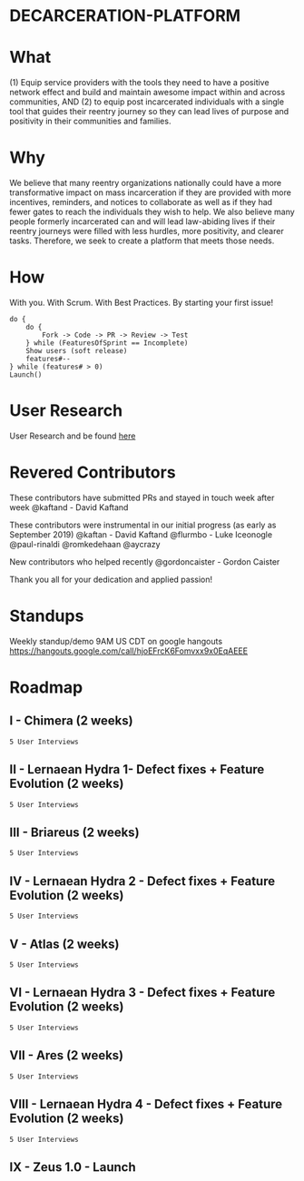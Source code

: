 # DECARCERATION-PLATFORM
# What
(1) Equip service providers with the tools they need to have a positive network effect and build and maintain awesome impact within and across communities, AND (2) to equip post incarcerated individuals with a single tool that guides their reentry journey so they can lead lives of purpose and positivity in their communities and families.

# Why
We believe that many reentry organizations nationally could have a more transformative impact on mass incarceration if they are provided with more incentives, reminders, and notices to collaborate as well as if they had fewer gates to reach the individuals they wish to help. We also believe many people formerly incarcerated can and will lead law-abiding lives if their reentry journeys were filled with less hurdles, more positivity, and clearer tasks. Therefore, we seek to create a platform that meets those needs.

# How
With you.
With Scrum.
With Best Practices.
By starting your first issue!

```
do {
    do {
        Fork -> Code -> PR -> Review -> Test
    } while (FeaturesOfSprint == Incomplete)
    Show users (soft release)
    features#--
} while (features# > 0)
Launch()
```

# User Research
User Research and be found [here](https://docs.google.com/document/d/1T5tx78YrjtgtUsQMM7hu6QfJPlwbWESn3ZhBSLw504o/edit#heading=h.y6qihjxpo44m)

# Revered Contributors
These contributors have submitted PRs and stayed in touch week after week
    @kaftand - David Kaftand

These contributors were instrumental in our initial progress (as early as September 2019)
    @kaftan - David Kaftand
    @flurmbo - Luke Iceonogle
    @paul-rinaldi
    @romkedehaan
    @aycrazy

New contributors who helped recently
    @gordoncaister - Gordon Caister

Thank you all for your dedication and applied passion!

# Standups

Weekly standup/demo 9AM US CDT on google hangouts
https://hangouts.google.com/call/hjoEFrcK6Fomvxx9x0EqAEEE

# Roadmap

## I - Chimera (2 weeks)
    5 User Interviews
## II - Lernaean Hydra 1- Defect fixes + Feature Evolution (2 weeks)
    5 User Interviews
## III - Briareus  (2 weeks)
    5 User Interviews
## IV - Lernaean Hydra 2 - Defect fixes + Feature Evolution (2 weeks)
    5 User Interviews
## V - Atlas (2 weeks)
    5 User Interviews
## VI - Lernaean Hydra 3 - Defect fixes + Feature Evolution (2 weeks)
    5 User Interviews
## VII - Ares (2 weeks)
    5 User Interviews
## VIII - Lernaean Hydra 4 - Defect fixes + Feature Evolution (2 weeks)
    5 User Interviews
## IX - Zeus 1.0 - Launch
